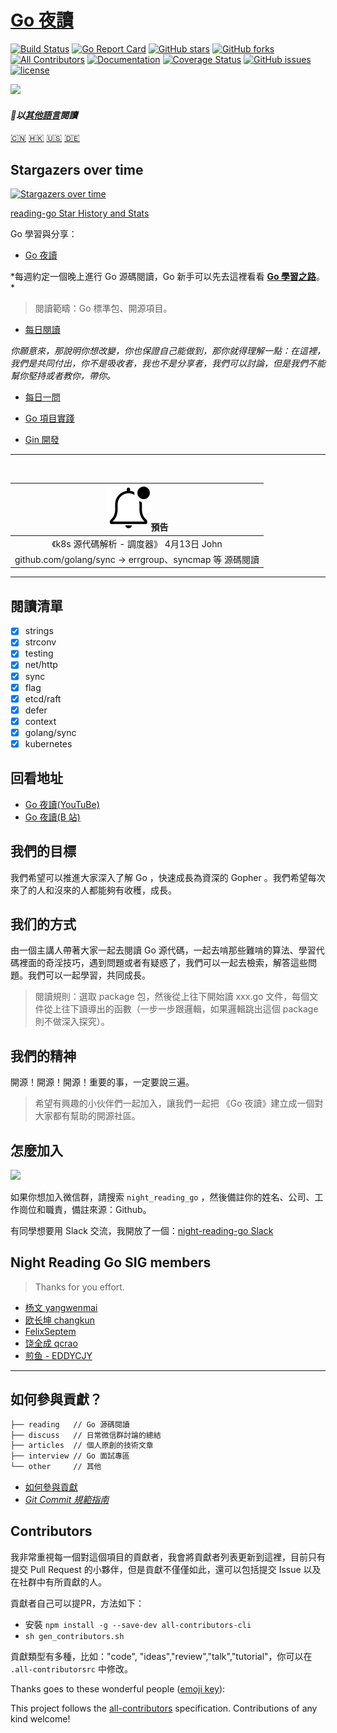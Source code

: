 # [Go 夜讀](https://reading.developerlearning.cn/)
[![Build Status](https://travis-ci.org/developer-learning/reading-go.svg?branch=master)](https://travis-ci.org/developer-learning/reading-go) [![Go Report Card](https://goreportcard.com/badge/github.com/developer-learning/reading-go)](https://goreportcard.com/report/github.com/developer-learning/reading-go) [![GitHub stars](https://img.shields.io/github/stars/developer-learning/reading-go.svg?label=Stars)](https://github.com/developer-learning/reading-go) [![GitHub forks](https://img.shields.io/github/forks/developer-learning/reading-go.svg?label=Fork)](https://github.com/developer-learning/reading-go) [![All Contributors](https://img.shields.io/badge/all_contributors-0-orange.svg?style=flat-square)](#contributors) [![Documentation](https://godoc.org/github.com/developer-learning/reading-go?status.svg)](http://godoc.org/github.com/developer-learning/reading-go) [![Coverage Status](https://coveralls.io/repos/github/developer-learning/reading-go/badge.svg?branch=master)](https://coveralls.io/github/developer-learning/reading-go?branch=master) [![GitHub issues](https://img.shields.io/github/issues/developer-learning/reading-go.svg?label=Issue)](https://github.com/developer-learning/reading-go/issues) [![license](https://img.shields.io/github/license/developer-learning/reading-go.svg)](https://github.com/developer-learning/reading-go/blob/master/LICENSE)

<img src="https://raw.githubusercontent.com/developer-learning/reading-go/master/static/images/2018-12-11-night-reading-go.jpg" width="400px;"/>

#### *以[其他語言](Translations.md)閱讀*

[🇨🇳](README.md)
[🇭🇰](README.cht.md)
[🇺🇸](README.en.md)
[🇩🇪](README.de.md)

## Stargazers over time

[![Stargazers over time](https://starcharts.herokuapp.com/developer-learning/reading-go.svg)](https://starcharts.herokuapp.com/developer-learning/reading-go)

[reading-go Star History and Stats](https://seladb.github.io/StarTrack-js/#/preload?r=developer-learning,night-reading-go)

Go 學習與分享：

- [Go 夜讀](https://github.com/developer-learning/reading-go/labels/Go%20%E5%A4%9C%E8%AF%BB)

*每週約定一個晚上進行 Go 源碼閱讀，Go 新手可以先去這裡看看 **[Go 學習之路](https://github.com/developer-learning/learning-golang)**。 *
>閱讀範疇：Go 標準包、開源項目。

- [每日閱讀](https://github.com/developer-learning/reading-go/labels/%E6%AF%8F%E6%97%A5%E9%98%85%E8%AF%BB)

*你願意來，那說明你想改變，你也保證自己能做到，那你就得理解一點：在這裡，我們是共同付出，你不是吸收者，我也不是分享者，我們可以討論，但是我們不能幫你堅持或者教你，帶你。*

- [每日一問](https://github.com/developer-learning/reading-go/labels/%E6%AF%8F%E6%97%A5%E4%B8%80%E9%97%AE)

- [Go 項目實踐](https://github.com/developer-learning/reading-go/labels/Go%20%E9%A1%B9%E7%9B%AE%E5%AE%9E%E8%B7%B5)
- [Gin 開發](https://github.com/developer-learning/reading-go/labels/Gin%20%E5%BC%80%E5%8F%91)

----

<br>

|![notification](/static/images/bell-outline-badged.svg)預告|
|:------------------:|
| 《k8s 源代碼解析 - 調度器》 4月13日 John|
| github.com/golang/sync -> errgroup、syncmap 等 源碼閱讀 |

----

## 閱讀清單

- [x] strings
- [x] strconv
- [x] testing
- [x] net/http
- [x] sync
- [x] flag
- [x] etcd/raft
- [x] defer
- [x] context
- [x] golang/sync
- [x] kubernetes

## 回看地址

- [Go 夜讀(YouTuBe)](https://www.youtube.com/channel/UCZwrjDu5Rf6O_CX2CVx7n8Q?sub_confirmation=1)
- [Go 夜讀(B 站)](https://space.bilibili.com/326749661)

## 我們的目標

我們希望可以推進大家深入了解 Go ，快速成長為資深的 Gopher 。我們希望每次來了的人和沒來的人都能夠有收穫，成長。

## 我们的方式

由一個主講人帶著大家一起去閱讀 Go 源代碼，一起去啃那些難啃的算法、學習代碼裡面的奇淫技巧，遇到問題或者有疑惑了，我們可以一起去檢索，解答這些問題。我們可以一起學習，共同成長。

>閱讀規則：選取 package 包，然後從上往下開始讀 xxx.go 文件，每個文件從上往下讀導出的函數（一步一步跟邏輯，如果邏輯跳出這個 package 則不做深入探究）。

## 我們的精神

開源！開源！開源！重要的事，一定要說三遍。

>希望有興趣的小伙伴們一起加入，讓我們一起把 《Go 夜讀》建立成一個對大家都有幫助的開源社區。

## 怎麼加入

<img src="/static/images/wechat_reading_go.jpg" width="400px;"/>

如果你想加入微信群，請搜索 `night_reading_go` ，然後備註你的姓名、公司、工作崗位和職責，備註來源：Github。

有同學想要用 Slack 交流，我開放了一個：[night-reading-go Slack](https://join.slack.com/t/night-reading-go/shared_invite/enQtNjQ4NjQ5MjcwMDgwLTI5N2RhZDY3YTk3ZTE1MjM0ZmQ3ODNiMmQ4MWZhODlkZmQ0YTg5YmMxYTQzMmUwZDNiMmZkODdhNWIwNzExOWY)

## Night Reading Go SIG members

>Thanks for you effort.

- [杨文 yangwenmai](https://github.com/yangwenmai)
- [欧长坤 changkun](https://github.com/changkun)
- [FelixSeptem](https://github.com/FelixSeptem)
- [饶全成 qcrao](https://github.com/qcrao)
- [煎鱼 - EDDYCJY](https://github.com/EDDYCJY)

----

## 如何參與貢獻？

```sh
├── reading   // Go 源碼閱讀
├── discuss   // 日常微信群討論的總結
├── articles  // 個人原創的技術文章
├── interview // Go 面試專區
└── other     // 其他
```

- [如何參與貢獻](https://github.com/developer-learning/reading-go/blob/master/CONTRIBUTING.md)
- *[Git Commit 規範指南](https://docs.google.com/document/d/1QrDFcIiPjSLDn3EL15IJygNPiHORgU1_OOAqWjiDU5Y/edit?pref=2&pli=1#)*

## Contributors

我非常重視每一個對這個項目的貢獻者，我會將貢獻者列表更新到這裡，目前只有提交 Pull Request 的小夥伴，但是貢獻不僅僅如此，還可以包括提交 Issue 以及在社群中有所貢獻的人。

貢獻者自己可以提PR，方法如下：

- 安裝 `npm install -g --save-dev all-contributors-cli`
- `sh gen_contributors.sh`

貢獻類型有多種，比如："code", "ideas","review","talk","tutorial"，你可以在 `.all-contributorsrc` 中修改。

Thanks goes to these wonderful people ([emoji key](https://github.com/kentcdodds/all-contributors#emoji-key)):

<!-- ALL-CONTRIBUTORS-LIST:START - Do not remove or modify this section -->
<!-- prettier-ignore -->
<!-- ALL-CONTRIBUTORS-LIST:END -->

This project follows the [all-contributors](https://github.com/kentcdodds/all-contributors) specification. Contributions of any kind welcome!

